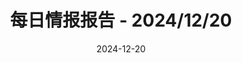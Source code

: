 ---
title: '每日情报报告 - 2024/12/20'
date: '2024-12-20'
data:
  - title: "Preparing for the year ahead in cybersecurity"
    content: "Experts predict the biggest cybersecurity threats and challenges for 2025."
    link: "https://example.com/test-link"
    publishDate: "2024-12-20 14:00:00"
    points: 300
    source: "Security Weekly"
    extra: ""
---